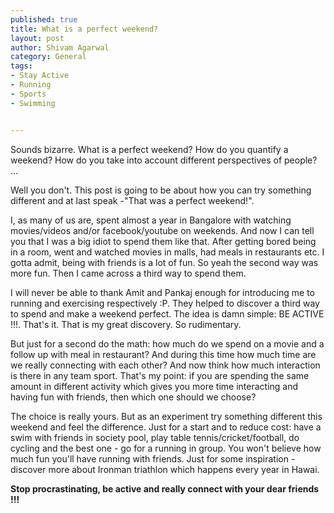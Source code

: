 ```yaml
--- 
published: true
title: What is a perfect weekend?
layout: post
author: Shivam Agarwal
category: General
tags: 
- Stay Active
- Running
- Sports
- Swimming


---
```


Sounds bizarre. What is a perfect weekend? How do you quantify a weekend? How do you take into account different perspectives of people? ...
<!-- more -->
Well you don't. This post is going to be about how you can try something different and at last speak -"That was a perfect weekend!". 

I, as many of us are, spent almost a year in Bangalore with watching movies/videos and/or facebook/youtube on weekends. And now I can tell you that I was a big idiot to spend them like that. After getting bored being in a room, went and watched movies in malls, had meals in restaurants etc. I gotta admit, being with friends is a lot of fun. So yeah the second way was more fun. Then I came across a third way to spend them.

I will never be able to thank Amit and Pankaj enough for introducing me to running and exercising respectively :P. They helped to discover a third way to spend and make a weekend perfect. The idea is damn simple: BE ACTIVE !!!. That's it. That is my great discovery. So rudimentary.

But just for a second do the math: how much do we spend on a movie and a follow up with meal in restaurant? And during this time how much time are we really connecting with each other? And now think how much interaction is there in any team sport. That's my point: if you are spending the same amount in different activity which gives you more time interacting and having fun with friends, then which one should we choose?

The choice is really yours. But as an experiment try something different this weekend and feel the difference. Just for a start and to reduce cost: have a swim with friends in society pool, play table tennis/cricket/football, do cycling and the best one - go for a running in group. You won't believe how much fun you'll have running with friends. Just for some inspiration - discover more about Ironman triathlon which happens every year in Hawai.

**Stop procrastinating, be active and really connect with your dear friends !!!**